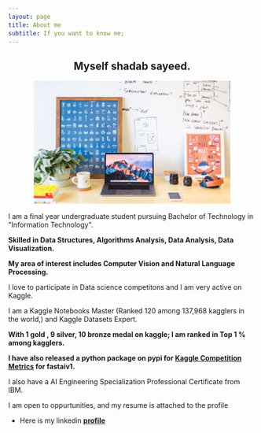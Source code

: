 ```yaml
---
layout: page
title: About me
subtitle: If you want to know me;
---
```


<center><h2>Myself shadab sayeed.</h2></center>


<center><img src="https://raw.githubusercontent.com/shadab4150/shadab4150.github.io/master/img/5.jpg" width="400" height="250"></center>


I am a final year undergraduate student pursuing Bachelor of Technology in "Information Technology".

**Skilled in Data Structures, Algorithms Analysis, Data Analysis, Data Visualization.** 

**My area of interest includes Computer Vision and Natural Language Processing.**

I love to participate in Data science competitons and I am very active on Kaggle.

I am a Kaggle Notebooks Master (Ranked 120 among 137,968 kagglers in the world,) and Kaggle Datasets Expert. 

**With 1 gold , 9 silver, 10 bronze medal on kaggle; I am ranked in Top 1 % among kagglers.**

**I have also released a python package on pypi for [Kaggle Competition Metrics](https://pypi.org/project/kaggle-fastai-custom-metrics/) for fastaiv1.**

I also have a AI Engineering Specialization Professional Certificate from IBM.

I am open to oppurtunities, and my resume is attached to the profile  

* Here is my linkedin [**profile**](https://www.linkedin.com/in/shadab-sayeed/)


